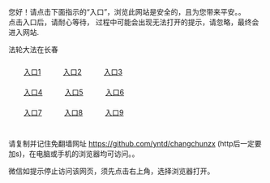 您好！请点击下面指示的“入口”，浏览此网站是安全的，且为您带来平安。。 <br/>
点击入口后，请耐心等待， 过程中可能会出现无法打开的提示，请忽略，最终会进入网站. </br>

法轮大法在长春<br/>
<div style="padding:10px"><a style="margin:20px" target="_blank" href="https://d3dqn29a1gq1wr.cloudfront.net/2Qpsp?rtziuofq" id="ccLink1" rel="nofollow">入口1</a> <a target="_blank" style="margin:20px" href="https://d2r5d6f56ap2ij.cloudfront.net/2Qpsp?wuvup" id="ccLink2" rel="nofollow">入口2</a> <a style="margin:20px" target="_blank" href="https://d1tnfdknglc4sj.cloudfront.net/2Qpsp?schpkhp" id="ccLink3" rel="nofollow">入口3</a></div>

<div style="padding:10px" ><a style="margin:20px" target="_blank" href="https://d3dqn29a1gq1wr.cloudfront.net/2Qpsp?rtziuofq" id="ccLink4" rel="nofollow">入口4</a> <a style="margin:20px" href="https://d2r5d6f56ap2ij.cloudfront.net/2Qpsp?wuvup" target="_blank" id="ccLink5" rel="nofollow">入口5</a> <a style="margin:20px" href="https://d1tnfdknglc4sj.cloudfront.net/2Qpsp?schpkhp" target="_blank" id="ccLink6" rel="nofollow">入口6</a></div>

<div style="padding:10px"><a style="margin:20px" target="_blank" href="https://d3dqn29a1gq1wr.cloudfront.net/2Qpsp?rtziuofq" id="ccLink7" rel="nofollow">入口7</a> <a style="margin:20px" href="https://d2r5d6f56ap2ij.cloudfront.net/2Qpsp?wuvup" target="_blank" id="ccLink8" rel="nofollow">入口8</a> <a style="margin:20px" target="_blank" href="https://d1tnfdknglc4sj.cloudfront.net/2Qpsp?schpkhp" id="ccLink9" rel="nofollow">入口9</a></div>

<br/>



请复制并记住免翻墙网址 https://github.com/yntd/changchunzx (http后一定要加s)，在电脑或手机的浏览器均可访问。。<br/>

微信如提示停止访问该网页，须先点击右上角，选择浏览器打开。
